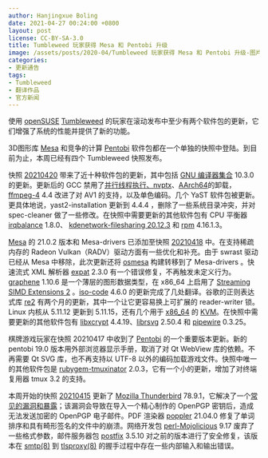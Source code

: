 ```yaml
---
author: Hanjingxue Boling
date: 2021-04-27 00:24:00 +0800
layout: post
license: CC-BY-SA-3.0
title: Tumbleweed 玩家获得 Mesa 和 Pentobi 升级
image: /assets/posts/2020-04/Tumbleweed 玩家获得 Mesa 和 Pentobi 升级-图片.png
categories:
- 更新通告
tags:
- Tumbleweed
- 翻译作品
- 官方新闻
---
```


使用 [openSUSE](https://get.opensuse.org/) [Tumbleweed](https://get.opensuse.org/tumbleweed/) 的玩家在滚动发布中至少有两个软件包的更新，它们增强了系统的性能并提供了新的功能。

3D图形库 [Mesa](https://www.mesa3d.org/) 和竞争的计算 [Pentobi](https://pentobi.sourceforge.io/) 软件包都在一个单独的快照中登陆。到目前为止，本周已经有四个 Tumbleweed 快照发布。

快照 [20210420](https://lists.opensuse.org/archives/list/factory@lists.opensuse.org/thread/VMQENQKVLYKYSO5LKDVHUUW3GA43YSDD/) 带来了近十种软件包的更新，其中包括 [GNU 编译器集合](https://gcc.gnu.org/) 10.3.0 的更新。更新后的 GCC 禁用了[并行线程执行、nvptx](https://en.wikipedia.org/wiki/Parallel_Thread_Execution)、[AArch64](https://en.wikipedia.org/wiki/AArch64)的卸载，[ffmpeg-4](https://www.ffmpeg.org/) 4.4 改进了对 AV1 的支持，以及单色编码。几个 YaST 软件包被更新。更具体地说，yast2-installation 更新到 4.4.4 ，删除了一些系统目录冲突，并对 spec-cleaner 做了一些修改。在快照中需要更新的其他软件包有 CPU 平衡器 [irqbalance](https://github.com/Irqbalance/irqbalance) 1.8.0、 [kdenetwork-filesharing 20.12.3](https://kde.org/announcements/releases/20.12.3) 和 [rpm](https://rpm.org/) 4.16.1.3。

[Mesa](https://www.mesa3d.org/) 的 21.0.2 版本和 Mesa-drivers 已添加至快照 [20210418](https://lists.opensuse.org/archives/list/factory@lists.opensuse.org/thread/W7KFVWTTFJXTPEMFNKJLPMNFZGLPU7MJ/) 中。在支持稀疏内存的 Radeon Vulkan（RADV）驱动方面有一些优化和补充。由于 swrast 驱动已经从 Mesa 中移除，此次更新还将 [osmesa](https://docs.mesa3d.org/osmesa.html) 构建转移到了 Mesa-drivers 。快速流式 XML 解析器 [expat](https://libexpat.github.io/) 2.3.0 有一个错误修复，不再触发未定义行为。[graphene](https://ebassi.github.io/graphene/) 1.10.6 是一个薄层的图形数据类型，在 x86_64 上启用了 [Streaming SIMD Extensions 2](https://en.wikipedia.org/wiki/SSE2) 。[iso-code](https://salsa.debian.org/iso-codes-team/iso-codes) 4.6.0 的更新完成了几处翻译。谷歌的正则表达式库 [re2](https://github.com/google/re2) 有两个月的更新，其中一个让它更容易换上可扩展的 reader-writer 锁。Linux 内核从 5.11.12 更新到 5.11.15，还有几个用于 [x86_64](https://en.wikipedia.org/wiki/X86-64) 的 [KVM](https://www.linux-kvm.org/page/Main_Page)。在快照中需要更新的其他软件包有 [libxcrypt](https://github.com/besser82/libxcrypt/) 4.4.19、[librsvg](https://gitlab.gnome.org/GNOME/librsvg) 2.50.4 和 [pipewire](https://github.com/PipeWire/pipewire) 0.3.25。

棋牌游戏玩家在快照 20210417 中收到了 [Pentobi](https://pentobi.sourceforge.io/) 的一个重要版本更新。新的 pentobi 19.0 版本用外部浏览器显示手册，取消了对 Qt WebView 库的依赖。不再需要 Qt SVG 库，也不再支持以 UTF-8 以外的编码加载游戏文件。快照中唯一的其他软件包是 [rubygem-tmuxinator](https://rubygems.org/gems/tmuxinator/versions/2.0.3) 2.0.3，它有一个小的更新，增加了对终端复用器 tmux 3.2 的支持。

本周开始的快照 [20210415](https://lists.opensuse.org/archives/list/factory@lists.opensuse.org/thread/ESXPANB4H5LJ67RZE5DYUTOAD7J5RI7H/) 更新了 [Mozilla Thunderbird](https://www.thunderbird.net/) 78.9.1，它解决了一个[常见的漏洞和暴露](https://en.wikipedia.org/wiki/Common_Vulnerabilities_and_Exposures)；该漏洞会导致在导入一个精心制作的 OpenPGP 密钥后，造成无法发送加密的 OpenPGP 电子邮件。PDF 渲染器 [poppler](https://poppler.freedesktop.org/) 21.04.0 修复了单词排序和具有畸形签名的文件中的崩溃。网络开发包 [perl-Mojolicious](https://mojolicious.org/) 9.17 废弃了一些格式参数，邮件服务器包 [postfix](http://www.postfix.org/) 3.5.10 对之前的版本进行了安全修复，该版本在 [smtp(8)](http://www.postfix.org/lmtp.8.html) 到 [tlsproxy(8)](http://www.postfix.org/tlsproxy.8.html) 的握手过程中存在一些内部输入和输出错误。

